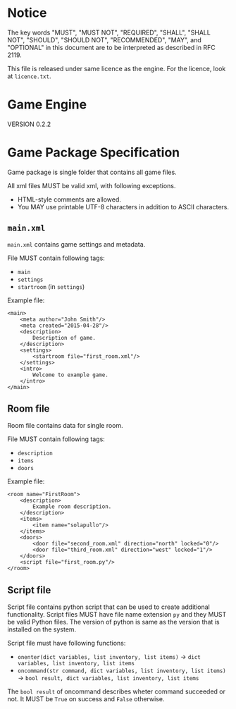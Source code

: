 Notice
======
The key words "MUST", "MUST NOT", "REQUIRED", "SHALL", "SHALL NOT", "SHOULD", "SHOULD NOT", "RECOMMENDED", "MAY", and "OPTIONAL" in this document are to be interpreted as described in RFC 2119.

This file is released under same licence as the engine. For the licence, look at `licence.txt`.

Game Engine
===========
VERSION 0.2.2



Game Package Specification
==========================

Game package is single folder that contains all game files.

All xml files MUST be valid xml, with following exceptions.
* HTML-style comments are allowed.
* You MAY use printable UTF-8 characters in addition to ASCII characters.


`main.xml`
----------
`main.xml` contains game settings and metadata.

File MUST contain following tags:
* `main`
* `settings`
* `startroom` (in `settings`)

Example file:

	<main>
		<meta author="John Smith"/>
		<meta created="2015-04-28"/>
		<description>
			Description of game.
		</description>
		<settings>
			<startroom file="first_room.xml"/>
		</settings>
		<intro>
			Welcome to example game.
		</intro>
	</main>

Room file
---------
Room file contains data for single room.

File MUST contain following tags:
* `description`
* `items`
* `doors`

Example file:

	<room name="FirstRoom">
		<description>
			Example room description.
		</description>
		<items>
			<item name="solapullo"/>
		</items>
		<doors>
			<door file="second_room.xml" direction="north" locked="0"/>
			<door file="third_room.xml" direction="west" locked="1"/>
		</doors>
		<script file="first_room.py"/>
	</room>

Script file
-----------
Script file contains python script that can be used to create additional functionality. Script files MUST have file name extension `py` and they MUST be valid Python files. The version of python is same as the version that is installed on the system.

Script file must have following functions:
* `onenter(dict variables, list inventory, list items)` &#8594; `dict variables, list inventory, list items`
* `oncommand(str command, dict variables, list inventory, list items)` &#8594; `bool result, dict variables, list inventory, list items`

The `bool result` of oncommand describes wheter command succeeded or not. It MUST be `True` on success and `False` otherwise.
